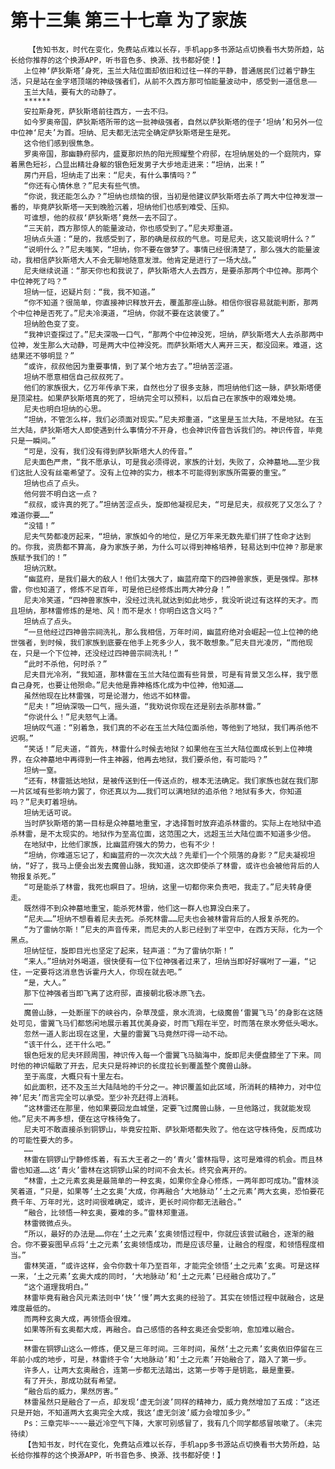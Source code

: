 # 第十三集 第三十七章 为了家族
        【告知书友，时代在变化，免费站点难以长存，手机app多书源站点切换看书大势所趋，站长给你推荐的这个换源APP，听书音色多、换源、找书都好使！】
       上位神‘萨狄斯塔’身死，玉兰大陆位面却依旧和过往一样的平静，普通居民们过着宁静生活，只是站在金字塔顶端的神级强者们，从前不久西方那可怕能量波动中，感受到一道信息——
       玉兰大陆，要有大的动静了。
       ******
       安拉斯身死，萨狄斯塔前往西方，一去不归。
       如今罗奥帝国，萨狄斯塔所带的这一批神级强者，自然以萨狄斯塔的侄子‘坦纳’和另外一位中位神‘尼夫’为首。坦纳、尼夫都无法完全确定萨狄斯塔是生是死。
       这令他们感到很焦急。
       罗奥帝国，那幽静府邸内，盛夏那炽热的阳光照耀整个府邸，在坦纳居处的一个庭院内，穿着黑色短衫，凸显出精壮身躯的银色短发男子大步地走进来：“坦纳，出来！”
       房门开启，坦纳走了出来：“尼夫，有什么事情吗？”
       “你还有心情休息？”尼夫有些气愤。
       “你说，我还能怎么办？”坦纳也烦恼的很，当初是他建议萨狄斯塔去杀了两大中位神发泄一番的，毕竟萨狄斯塔一天到晚脸沉着，坦纳他们也感到难受、压抑。
       可谁想，他的叔叔‘萨狄斯塔’竟然一去不回了。
       “三天前，西方那惊人的能量波动，你也感受到了。”尼夫郑重道。
       坦纳点头道：“是的，我感受到了，那的确是叔叔的气息。可是尼夫，这又能说明什么？”
       “说明什么？”尼夫嗤笑，“坦纳，你不要在做梦了。事情已经很清楚了，那么强大的能量波动，我相信萨狄斯塔大人不会无聊地随意发泄。他肯定是进行了一场大战。”
       尼夫继续说道：“那天你也和我说了，萨狄斯塔大人去西方，是要杀那两个中位神。那两个中位神死了吗？”
       坦纳一怔，迟疑片刻：“我，我不知道。”
       “你不知道？很简单，你直接神识释放开去，覆盖那座山脉。相信你很容易就能判断，那两个中位神是否死了。”尼夫冷漠道，“坦纳，你就不要在这装傻了。”
       坦纳脸色变了变。
       “我神识查探过了。”尼夫深吸一口气，“那两个中位神没死，坦纳，萨狄斯塔大人去杀那两中位神，发生那么大动静，可是两大中位神没死。而萨狄斯塔大人离开三天，都没回来。难道，这结果还不够明显？”
       “或许，叔叔他因为重要事情，到了某个地方去了。”坦纳苦涩道。
       坦纳不愿意相信自己叔叔死了。
       他们的家族很大，亿万年传承下来，自然也分了很多支脉，而坦纳他们这一脉，萨狄斯塔便是顶梁柱。如果萨狄斯塔真的死了，坦纳完全可以预料，以后自己在家族中的艰难处境。
       尼夫也明白坦纳的心思。
       “坦纳，不管怎么样，我们必须面对现实。”尼夫郑重道，“这里是玉兰大陆，不是地狱。在玉兰大陆，萨狄斯塔大人即使遇到什么事情分不开身，也会神识传音告诉我们的。神识传音，毕竟只是一瞬间。”
       “可是，没有，我们没有得到萨狄斯塔大人的传音。”
       尼夫面色严肃，“我不愿承认，可是我必须得说，家族的计划，失败了，众神墓地……至少我们这批人没有丝毫希望了。没有上位神的实力，根本不可能得到家族所需要的重宝。”
       坦纳也点了点头。
       他何尝不明白这一点？
       “叔叔，或许真的死了。”坦纳苦涩点头，旋即他凝视尼夫，“可是尼夫，叔叔死了又怎么了？难道你要……”
       “没错！”
       尼夫气势都凌厉起来，“坦纳，家族如今的地位，是亿万年来无数先辈们拼了性命才达到的。你我，资质都不算高，身为家族子弟，为什么可以得到神格培养，轻易达到中位神？那是家族赋予我们的！”
       坦纳沉默。
       “幽蓝府，是我们最大的敌人！他们太强大了，幽蓝府麾下的四神兽家族，更是强悍。那林雷，你也知道了，修炼不足百年，可是他已经修炼出两大神分身！”
       尼夫冷笑道，“四神兽家族中，没经过洗礼就达到如此地步，我没听说过有这样的天才。而且坦纳，那林雷修炼的是地、风！而不是水！你明白这含义吗？”
       坦纳点了点头。
       “一旦他经过四神兽宗祠洗礼，那么我相信，万年时间，幽蓝府绝对会崛起一位上位神的绝世强者，到时候，我们家族到底要在他手上死多少人，我不敢想象。”尼夫目光凌厉，“而他现在，只是一个下位神，还没经过四神兽宗祠洗礼！”
       “此时不杀他，何时杀？”
       尼夫目光冷冽，“我知道，那林雷在玉兰大陆位面有些背景，可是有背景又怎么样，我宁愿自己身死，也要让他殒命。”尼夫他是靠神格炼化成为中位神，他知道……
       虽然他现在比林雷强，可是论潜力，他远不如林雷。
       “尼夫！”坦纳深吸一口气，摇头道，“我劝说你现在还是别去杀那林雷。”
       “你说什么！”尼夫怒气上涌。
       坦纳叹气道：“别着急，我们真的不必在玉兰大陆位面杀他，等他到了地狱，我们再杀他不迟啊。”
       “笑话！”尼夫道，“首先，林雷什么时候去地狱？如果他在玉兰大陆位面成长到上位神境界，在众神墓地中再得到一件主神器，他再去地狱，我们要杀他，有可能吗？”
       坦纳一窒。
       “还有，林雷抵达地狱，是被传送到任一传送点的，根本无法确定。我们家族也就在我们那一片区域有些影响力罢了，你还真以为……我们可以满地狱的追杀他？地狱有多大，你知道吗？”尼夫盯着坦纳。
       坦纳无话可说。
       当时萨狄斯塔的第一目标是众神墓地重宝，才选择暂时放弃追杀林雷的。实际上在地狱中追杀林雷，是不太现实的。地狱作为至高位面，这范围之大，远超玉兰大陆位面不知道多少倍。
       在地狱中，比他们家族，比幽蓝府强大的势力，也有不少！
       “坦纳，你难道忘记了，和幽蓝府的一次次大战？先辈们一个个陨落的身影？”尼夫凝视坦纳，“好了，我马上便会出发去魔兽山脉，我知道，这次即使杀了林雷，或许也会被他背后的人物报复杀死。”
       “可是能杀了林雷，我死也瞑目了。坦纳，这里一切都你来负责吧，我走了。”尼夫转身便走。
       既然得不到众神墓地重宝，能杀死林雷，他们这一群人也算没白来了。
       “尼夫……”坦纳不想看着尼夫去死。杀死林雷……尼夫也会被林雷背后的人报复杀死的。
       “为了雷纳尔斯！”尼夫的声音传来，而尼夫的人影已经到了半空中，在西方天际，化为一个黑点。
       坦纳怔怔，旋即目光也坚定了起来，轻声道：“为了雷纳尔斯！”
       “来人。”坦纳对外喝道，很快便有一位下位神强者过来了，坦纳当即好好嘱咐了一遍，“记住，一定要将这消息告诉霍丹大人，你现在就去吧。”
       “是，大人。”
       那下位神强者当即飞离了这府邸，直接朝北极冰原飞去。
       ……
       魔兽山脉，一处断崖下的峡谷内，杂草茂盛，泉水流淌，七级魔兽‘雷翼飞马’的身影在这随处可见，雷翼飞马们都悠闲地展示着其优美身姿，时而飞翔在半空，时而落在泉水旁低头喝水。
       忽然一道人影出现在这里，大量的雷翼飞马竟然吓得一动不动。
       “该干什么，还干什么吧。”
       银色短发的尼夫环顾周围，神识传入每一个雷翼飞马脑海中，旋即尼夫便盘膝坐了下来。同时他的神识幅散了开去，尼夫只是将神识的长度拉长到覆盖整个魔兽山脉。
       至于高度，大概只有十里左右。
       如此面积，还不及玉兰大陆陆地的千分之一。神识覆盖如此区域，所消耗的精神力，对中位神‘尼夫’而言完全可以承受。至少补充赶得上消耗。
       “这林雷还在那里，他如果要回龙血城堡，定要飞过魔兽山脉，一旦他路过，我就能发现他。”尼夫不再多想，便在这守株待兔了。
       尼夫可不敢直接杀到铜锣山，毕竟安拉斯、萨狄斯塔都失败了。他在这守株待兔，反而成功的可能性要大的多。
       ……
       林雷在铜锣山宁静修炼着，有五大王者之一的‘青火’雷林指导，这可是难得的机会。而且林雷也知道……这‘青火’雷林在这铜锣山呆的时间不会太长。终究会离开的。
       “林雷，土之元素玄奥是最简单的一种玄奥，如果你全身心修炼，一两年即可成功。”雷林淡笑着道，“只是，如果等‘土之玄奥’大成，你再融合‘大地脉动’‘土之元素’两大玄奥，恐怕要花费千年、万年时光，这时间很难确定，或许，更长时间你都无法融合。”
       “融合，比领悟一种玄奥，要难的多。”雷林郑重道。
       林雷微微点头。
       “所以，最好的办法是……你在‘土之元素’玄奥领悟过程中，你就应该尝试融合，逐渐的融合。你不要妄图早点将‘土之元素’玄奥领悟成功，而是应该尽量，让融合的程度，和领悟程度相当。”
       雷林笑道，“或许这样，会令你数十年乃至百年，才能完全领悟‘土之元素’玄奥。可是这样一来，‘土之元素’玄奥大成的同时，‘大地脉动’和‘土之元素’已经融合成功了。”
       “这个道理我明白。”
       林雷毕竟有融合风元素法则中‘快’‘慢’两大玄奥的经验了。其实在领悟过程中就融合，这是难度最低的。
       而两种玄奥大成，再领悟会很难。
       如果等所有玄奥都大成，再融合。自己感悟的各种玄奥还会受影响，愈加难以融合。
       ……
       林雷在铜锣山这么一修炼，便又是三年时间。三年时间，虽然‘土之元素’玄奥依旧停留在三年前小成的地步，可是，林雷终于令‘大地脉动’和‘土之元素’开始融合了，踏入了第一步。
       许多人，让两大玄奥融合，连第一步都无法踏出，这第一步等于是钥匙，最是重要。
       有了开头，那成功就有希望。
       “融合后的威力，果然厉害。”
       林雷虽然只是融合了一点，却发现‘虚无剑波’同样的精神力，威力竟然增加了五成：“这还只是开始，不知道两大玄奥完全大成，我这‘虚无剑波’威力会增加多少。”
       Ps：三章完毕~~~~最近冷空气下降，大家可别感冒了，我有几个同学都感冒咳嗽了。（未完待续）
       【告知书友，时代在变化，免费站点难以长存，手机app多书源站点切换看书大势所趋，站长给你推荐的这个换源APP，听书音色多、换源、找书都好使！】